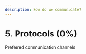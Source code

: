 ```yaml
---
description: How do we communicate?
---
```


# 5. Protocols \(0%\)

Preferred communication channels

